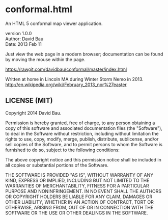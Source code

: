 conformal.html
==============

An HTML 5 conformal map viewer application.

version 1.0.0<br>
Author: David Bau<br>
Date: 2013 Feb 11

Just view the web page in a modern browser; documentation can be
found by moving the mouse within the page.

https://rawgit.com/davidbau/conformal/master/index.html

Written at home in Lincoln MA during Winter Storm Nemo in 2013.
http://en.wikipedia.org/wiki/February_2013_nor%27easter

LICENSE (MIT)
-------------

Copyright 2014 David Bau.

Permission is hereby granted, free of charge, to any person obtaining
a copy of this software and associated documentation files (the
"Software"), to deal in the Software without restriction, including
without limitation the rights to use, copy, modify, merge, publish,
distribute, sublicense, and/or sell copies of the Software, and to
permit persons to whom the Software is furnished to do so, subject to
the following conditions:

The above copyright notice and this permission notice shall be
included in all copies or substantial portions of the Software.

THE SOFTWARE IS PROVIDED "AS IS", WITHOUT WARRANTY OF ANY KIND,
EXPRESS OR IMPLIED, INCLUDING BUT NOT LIMITED TO THE WARRANTIES OF
MERCHANTABILITY, FITNESS FOR A PARTICULAR PURPOSE AND NONINFRINGEMENT.
IN NO EVENT SHALL THE AUTHORS OR COPYRIGHT HOLDERS BE LIABLE FOR ANY
CLAIM, DAMAGES OR OTHER LIABILITY, WHETHER IN AN ACTION OF CONTRACT,
TORT OR OTHERWISE, ARISING FROM, OUT OF OR IN CONNECTION WITH THE
SOFTWARE OR THE USE OR OTHER DEALINGS IN THE SOFTWARE.

